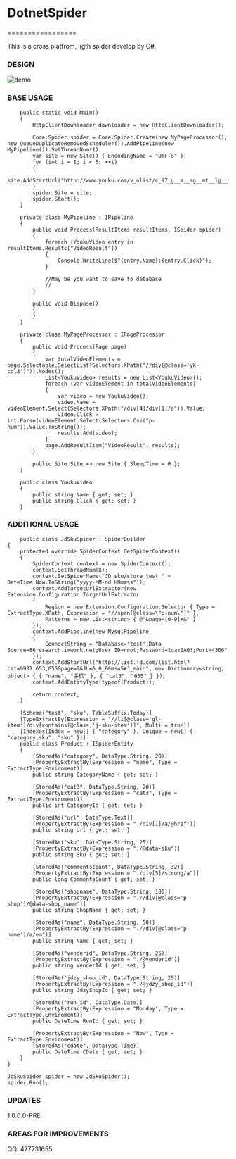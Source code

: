 # DotnetSpider
=================

This is a cross platfrom, ligth spider develop by C#.

### DESIGN
 
![demo](http://images2015.cnblogs.com/blog/40347/201605/40347-20160511101118155-1794710718.jpg)

### BASE USAGE

    	public static void Main()
		{
			HttpClientDownloader downloader = new HttpClientDownloader();

			Core.Spider spider = Core.Spider.Create(new MyPageProcessor(), new QueueDuplicateRemovedScheduler()).AddPipeline(new MyPipeline()).SetThreadNum(1);
			var site = new Site() { EncodingName = "UTF-8" };
			for (int i = 1; i < 5; ++i)
			{
				site.AddStartUrl("http://www.youku.com/v_olist/c_97_g__a__sg__mt__lg__q__s_1_r_0_u_0_pt_0_av_0_ag_0_sg__pr__h__d_1_p_1.html");
			}
			spider.Site = site;
			spider.Start();
		}

		private class MyPipeline : IPipeline
		{
			public void Process(ResultItems resultItems, ISpider spider)
			{
				foreach (YoukuVideo entry in resultItems.Results["VideoResult"])
				{
					Console.WriteLine($"{entry.Name}:{entry.Click}");
				}

				//May be you want to save to database
				// 
			}

			public void Dispose()
			{
			}
		}

		private class MyPageProcessor : IPageProcessor
		{
			public void Process(Page page)
			{
				var totalVideoElements = page.Selectable.SelectList(Selectors.XPath("//div[@class='yk-col3']")).Nodes();
				List<YoukuVideo> results = new List<YoukuVideo>();
				foreach (var videoElement in totalVideoElements)
				{
					var video = new YoukuVideo();
					video.Name = videoElement.Select(Selectors.XPath("/div[4]/div[1]/a")).Value;
					video.Click = int.Parse(videoElement.Select(Selectors.Css("p-num")).Value.ToString());
					results.Add(video);
				}
				page.AddResultItem("VideoResult", results);
			}

			public Site Site => new Site { SleepTime = 0 };
		}

		public class YoukuVideo
		{
			public string Name { get; set; }
			public string Click { get; set; }
		}
	
### ADDITIONAL USAGE

        public class JdSkuSpider : SpiderBuilder
	{
		protected override SpiderContext GetSpiderContext()
		{
			SpiderContext context = new SpiderContext();
			context.SetThreadNum(8);
			context.SetSpiderName("JD sku/store test " + DateTime.Now.ToString("yyyy-MM-dd HHmmss"));
			context.AddTargetUrlExtractor(new Extension.Configuration.TargetUrlExtractor
			{
				Region = new Extension.Configuration.Selector { Type = ExtractType.XPath, Expression = "//span[@class=\"p-num\"]" },
				Patterns = new List<string> { @"&page=[0-9]+&" }
			});
			context.AddPipeline(new MysqlPipeline
			{
				ConnectString = "Database='test';Data Source=86research.imwork.net;User ID=root;Password=1qazZAQ!;Port=4306"
			});
			context.AddStartUrl("http://list.jd.com/list.html?cat=9987,653,655&page=2&JL=6_0_0&ms=5#J_main", new Dictionary<string, object> { { "name", "手机" }, { "cat3", "655" } });
			context.AddEntityType(typeof(Product));
			
			return context;
		}

		[Schema("test", "sku", TableSuffix.Today)]
		[TypeExtractBy(Expression = "//li[@class='gl-item']/div[contains(@class,'j-sku-item')]", Multi = true)]
		[Indexes(Index = new[] { "category" }, Unique = new[] { "category,sku", "sku" })]
		public class Product : ISpiderEntity
		{
			[StoredAs("category", DataType.String, 20)]
			[PropertyExtractBy(Expression = "name", Type = ExtractType.Enviroment)]
			public string CategoryName { get; set; }

			[StoredAs("cat3", DataType.String, 20)]
			[PropertyExtractBy(Expression = "cat3", Type = ExtractType.Enviroment)]
			public int CategoryId { get; set; }

			[StoredAs("url", DataType.Text)]
			[PropertyExtractBy(Expression = "./div[1]/a/@href")]
			public string Url { get; set; }

			[StoredAs("sku", DataType.String, 25)]
			[PropertyExtractBy(Expression = "./@data-sku")]
			public string Sku { get; set; }

			[StoredAs("commentscount", DataType.String, 32)]
			[PropertyExtractBy(Expression = "./div[5]/strong/a")]
			public long CommentsCount { get; set; }

			[StoredAs("shopname", DataType.String, 100)]
			[PropertyExtractBy(Expression = ".//div[@class='p-shop']/@data-shop_name")]
			public string ShopName { get; set; }

			[StoredAs("name", DataType.String, 50)]
			[PropertyExtractBy(Expression = ".//div[@class='p-name']/a/em")]
			public string Name { get; set; }

			[StoredAs("venderid", DataType.String, 25)]
			[PropertyExtractBy(Expression = "./@venderid")]
			public string VenderId { get; set; }

			[StoredAs("jdzy_shop_id", DataType.String, 25)]
			[PropertyExtractBy(Expression = "./@jdzy_shop_id")]
			public string JdzyShopId { get; set; }

			[StoredAs("run_id", DataType.Date)]
			[PropertyExtractBy(Expression = "Monday", Type = ExtractType.Enviroment)]
			public DateTime RunId { get; set; }

			[PropertyExtractBy(Expression = "Now", Type = ExtractType.Enviroment)]
			[StoredAs("cdate", DataType.Time)]
			public DateTime CDate { get; set; }
		}
	}
    
    JdSkuSpider spider = new JdSkuSpider();
    spider.Run();

### UPDATES

1.0.0.0-PRE

### AREAS FOR IMPROVEMENTS

QQ: 477731655
